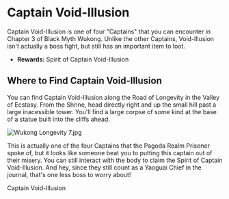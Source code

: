 # Captain Void-Illusion

Captain Void-Illusion is one of four "Captains" that you can encounter in Chapter 3 of Black Myth Wukong. Unlike the other Captains, Void-Illusion isn't actually a boss fight, but still has an important item to loot. 

  * **Rewards:** Spirit of Captain Void-Illusion

## Where to Find Captain Void-Illusion

You can find Captain Void-Illusion along the Road of Longevity in the Valley of Ecstasy. From the Shrine, head directly right and up the small hill past a large inacessible tower. You'll find a large corpse of some kind at the base of a statue built into the cliffs ahead. 

![Wukong Longevity 7.jpg](https://oyster.ignimgs.com/mediawiki/apis.ign.com/black-myth-wukong/3/35/Wukong_Longevity_7.jpg)

This is actually one of the four Captains that the Pagoda Realm Prisoner spoke of, but it looks like someone beat you to putting this captain out of their misery. You can still interact with the body to claim the Spirit of Captain Void-Illusion. And hey, since they still count as a Yaoguai Chief in the journal, that's one less boss to worry about! 

Captain Void-Illusion